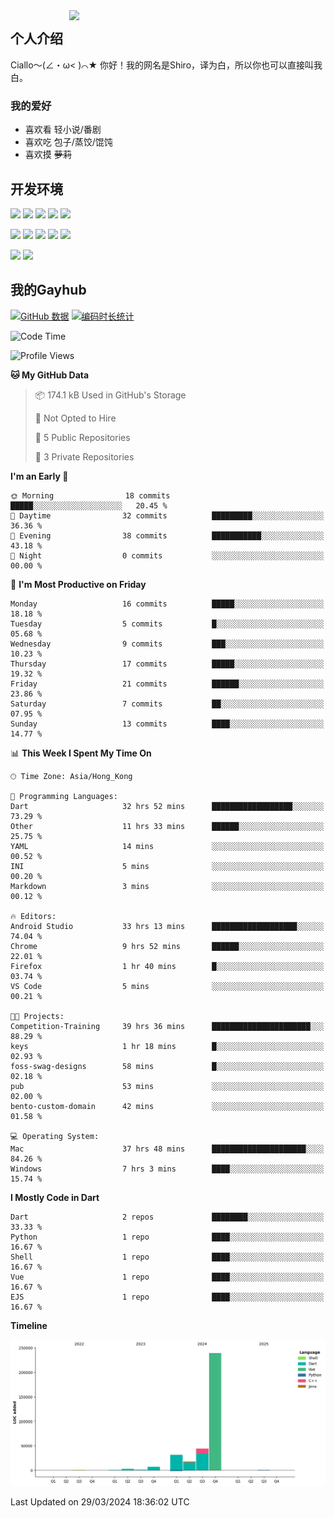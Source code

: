 <img align='right' src='https://img2.moeblog.vip/images/eCva.png' width='410px'>

## 个人介绍
Ciallo～(∠・ω< )⌒★ 你好！我的网名是Shiro，译为白，所以你也可以直接叫我白。

### 我的爱好

* 喜欢看 轻小说/番剧
* 喜欢吃 包子/蒸饺/馄饨
* 喜欢摸 ~~萝莉~~

## 开发环境
[![](https://img.shields.io/badge/Windows-11-blue?style=flat-square&logo=windows&logoColor=white)](https://www.microsoft.com/windows/get-windows-11)
[![](https://img.shields.io/badge/Macos-Sonoma-black?style=flat-square&logo=apple&logoColor=white)](https://www.apple.com/hk/en/macos/sonoma/)
[![](https://img.shields.io/badge/Debian-12-d0024d?style=flat-square&logo=debian&logoColor=white)](https://www.debian.org/)
[![](https://img.shields.io/badge/AlmaLinux-9-0f4266?style=flat-square&logo=almalinux&logoColor=white)](https://almalinux.org/)
[![](https://img.shields.io/badge/Windows%20Server-2012-blue?style=flat-square&logo=windows&logoColor=white)](https://www.microsoft.com/windows-server)

[![](https://img.shields.io/badge/Vivobook-PRO_16-f45a00?style=flat-square&logo=RepublicofGamers&logoColor=white)](https://www.asus.com.cn/laptops/for-creators/vivobook/vivobook-pro-16-oled-k6602/)
[![](https://img.shields.io/badge/Mac_Studio-M1_Max-black?style=flat-square&logo=apple&logoColor=white)](https://www.apple.com/hk/en/mac-studio/)
[![](https://img.shields.io/badge/Mi-MIX4-f45a00?style=flat-square&logo=xiaomi&logoColor=white)](https://www.mi.com/)
[![](https://img.shields.io/badge/SONY-WF1000XM4-f3c74a?style=flat-square)](https://www.sony.com.hk/zh/headphones/products/wf-1000xm4)
[![](https://img.shields.io/badge/Yubikey-5_NFC-9bc930?style=flat-square&logo=yubico&logoColor=9bc930)](https://www.yubico.com/hk/product/yubikey-5-nfc/)

[![](https://img.shields.io/badge/IDE-Visual_Studio_Code-blue?style=flat-square&logo=visual-studio-code&logoColor=white)](https://code.visualstudio.com/)
[![](https://img.shields.io/badge/IDE-JetBrains-black?style=flat-square&logo=jetbrains&logoColor=white)](https://code.visualstudio.com/)
## 我的Gayhub
[![GitHub 数据](https://github-readme-stats.vercel.app/api?username=verymoe)]()
[![编码时长统计](https://github-readme-stats.vercel.app/api/wakatime?username=shiro)]()

<!--START_SECTION:waka-->
![Code Time](http://img.shields.io/badge/Code%20Time-381%20hrs%2021%20mins-blue)

![Profile Views](http://img.shields.io/badge/Profile%20Views-1-blue)

**🐱 My GitHub Data** 

> 📦 174.1 kB Used in GitHub's Storage 
 > 
> 🚫 Not Opted to Hire
 > 
> 📜 5 Public Repositories 
 > 
> 🔑 3 Private Repositories 
 > 
**I'm an Early 🐤** 

```text
🌞 Morning                18 commits          █████░░░░░░░░░░░░░░░░░░░░   20.45 % 
🌆 Daytime                32 commits          █████████░░░░░░░░░░░░░░░░   36.36 % 
🌃 Evening                38 commits          ███████████░░░░░░░░░░░░░░   43.18 % 
🌙 Night                  0 commits           ░░░░░░░░░░░░░░░░░░░░░░░░░   00.00 % 
```
📅 **I'm Most Productive on Friday** 

```text
Monday                   16 commits          █████░░░░░░░░░░░░░░░░░░░░   18.18 % 
Tuesday                  5 commits           █░░░░░░░░░░░░░░░░░░░░░░░░   05.68 % 
Wednesday                9 commits           ███░░░░░░░░░░░░░░░░░░░░░░   10.23 % 
Thursday                 17 commits          █████░░░░░░░░░░░░░░░░░░░░   19.32 % 
Friday                   21 commits          ██████░░░░░░░░░░░░░░░░░░░   23.86 % 
Saturday                 7 commits           ██░░░░░░░░░░░░░░░░░░░░░░░   07.95 % 
Sunday                   13 commits          ████░░░░░░░░░░░░░░░░░░░░░   14.77 % 
```


📊 **This Week I Spent My Time On** 

```text
🕑︎ Time Zone: Asia/Hong_Kong

💬 Programming Languages: 
Dart                     32 hrs 52 mins      ██████████████████░░░░░░░   73.29 % 
Other                    11 hrs 33 mins      ██████░░░░░░░░░░░░░░░░░░░   25.75 % 
YAML                     14 mins             ░░░░░░░░░░░░░░░░░░░░░░░░░   00.52 % 
INI                      5 mins              ░░░░░░░░░░░░░░░░░░░░░░░░░   00.20 % 
Markdown                 3 mins              ░░░░░░░░░░░░░░░░░░░░░░░░░   00.12 % 

🔥 Editors: 
Android Studio           33 hrs 13 mins      ███████████████████░░░░░░   74.04 % 
Chrome                   9 hrs 52 mins       ██████░░░░░░░░░░░░░░░░░░░   22.01 % 
Firefox                  1 hr 40 mins        █░░░░░░░░░░░░░░░░░░░░░░░░   03.74 % 
VS Code                  5 mins              ░░░░░░░░░░░░░░░░░░░░░░░░░   00.21 % 

🐱‍💻 Projects: 
Competition-Training     39 hrs 36 mins      ██████████████████████░░░   88.29 % 
keys                     1 hr 18 mins        █░░░░░░░░░░░░░░░░░░░░░░░░   02.93 % 
foss-swag-designs        58 mins             █░░░░░░░░░░░░░░░░░░░░░░░░   02.18 % 
pub                      53 mins             ░░░░░░░░░░░░░░░░░░░░░░░░░   02.00 % 
bento-custom-domain      42 mins             ░░░░░░░░░░░░░░░░░░░░░░░░░   01.58 % 

💻 Operating System: 
Mac                      37 hrs 48 mins      █████████████████████░░░░   84.26 % 
Windows                  7 hrs 3 mins        ████░░░░░░░░░░░░░░░░░░░░░   15.74 % 
```

**I Mostly Code in Dart** 

```text
Dart                     2 repos             ████████░░░░░░░░░░░░░░░░░   33.33 % 
Python                   1 repo              ████░░░░░░░░░░░░░░░░░░░░░   16.67 % 
Shell                    1 repo              ████░░░░░░░░░░░░░░░░░░░░░   16.67 % 
Vue                      1 repo              ████░░░░░░░░░░░░░░░░░░░░░   16.67 % 
EJS                      1 repo              ████░░░░░░░░░░░░░░░░░░░░░   16.67 % 
```



**Timeline**

![Lines of Code chart](https://raw.githubusercontent.com/verymoe/verymoe/main/assets/bar_graph.png)


 Last Updated on 29/03/2024 18:36:02 UTC
<!--END_SECTION:waka-->
